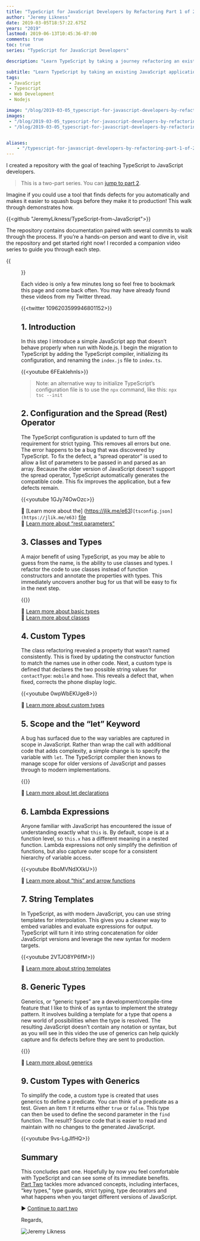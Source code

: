 ```yaml
---
title: "TypeScript for JavaScript Developers by Refactoring Part 1 of 2"
author: "Jeremy Likness"
date: 2019-03-05T18:57:22.675Z
years: "2019"
lastmod: 2019-06-13T10:45:36-07:00
comments: true
toc: true
series: "TypeScript for JavaScript Developers"

description: "Learn TypeScript by taking a journey refactoring an existing JavaScript application. Step by step, with short 1–2 minute video clips, you discover the immediate benefits of using TypeScript."

subtitle: "Learn TypeScript by taking an existing JavaScript application and migrating it to TypeScript."
tags:
 - JavaScript 
 - Typescript 
 - Web Development 
 - Nodejs 

image: "/blog/2019-03-05_typescript-for-javascript-developers-by-refactoring-part-1-of-2/images/1.jpeg" 
images:
 - "/blog/2019-03-05_typescript-for-javascript-developers-by-refactoring-part-1-of-2/images/1.jpeg" 
 - "/blog/2019-03-05_typescript-for-javascript-developers-by-refactoring-part-1-of-2/images/2.gif" 


aliases:
    - "/typescript-for-javascript-developers-by-refactoring-part-1-of-2-1c3f97115b1f"
---
```


I created a repository with the goal of teaching TypeScript to JavaScript developers.

> This is a two-part series. You can [jump to part 2](https://blog.jeremylikness.com/typescript-for-javascript-developers-by-refactoring-part-2-of-2-1efee67003bc).

Imagine if you could use a tool that finds defects for you automatically and makes it easier to squash bugs before they make it to production! This walk through demonstrates how.

{{<github "JeremyLikness/TypeScript-from-JavaScript">}}

The repository contains documentation paired with several commits to walk through the process. If you’re a hands-on person and want to dive in, visit the repository and get started right now! I recorded a companion video series to guide you through each step.

{{<figure src="/blog/2019-03-05_typescript-for-javascript-developers-by-refactoring-part-1-of-2/images/1.jpeg" caption="TypeScript logo" alt="TypeScript logo">}}

Each video is only a few minutes long so feel free to bookmark this page and come back often. You may have already found these videos from my Twitter thread.

{{<twitter 1096203599946801152>}}

## 1. Introduction

In this step I introduce a simple JavaScript app that doesn’t behave properly when run with Node.js. I begin the migration to TypeScript by adding the TypeScript compiler, initializing its configuration, and renaming the `index.js` file to `index.ts`.

{{<youtube 6FEakIehnls>}}

> Note: an alternative way to initialize TypeScript’s configuration file is to use the `npx` command, like this: `npx tsc --init`

## 2. Configuration and the Spread (Rest) Operator

The TypeScript configuration is updated to turn off the requirement for strict typing. This removes all errors but one. The error happens to be a bug that was discovered by TypeScript. To fix the defect, a “spread operator” is used to allow a list of parameters to be passed in and parsed as an array. Because the older version of JavaScript doesn’t support the spread operator, TypeScript automatically generates the compatible code. This fix improves the application, but a few defects remain.

{{<youtube 1GJy74OwOzc>}}

🔗 [Learn more about the] (https://jlik.me/e63)`[tsconfig.json](https://jlik.me/e63)` [file](https://jlik.me/e63)  
🔗 [Learn more about “rest parameters”](https://jlik.me/e64)

## 3. Classes and Types

A major benefit of using TypeScript, as you may be able to guess from the name, is the ability to use classes and types. I refactor the code to use classes instead of function constructors and annotate the properties with types. This immediately uncovers another bug for us that will be easy to fix in the next step.

{{<youtube WXbOjEkoPDA>}}

🔗 [Learn more about basic types](https://jlik.me/e65)  
🔗 [Learn more about classes](https://jlik.me/e66)

## 4. Custom Types

The class refactoring revealed a property that wasn’t named consistently. This is fixed by updating the constructor function to match the names use in other code. Next, a custom type is defined that declares the two possible string values for `contactType`: `mobile` and `home`. This reveals a defect that, when fixed, corrects the phone display logic.

{{<youtube 0wpWbEKUge8>}}

🔗 [Learn more about custom types](https://jlik.me/e67)

## 5. Scope and the “let” Keyword

A bug has surfaced due to the way variables are captured in scope in JavaScript. Rather than wrap the call with additional code that adds complexity, a simple change is to specify the variable with `let`. The TypeScript compiler then knows to manage scope for older versions of JavaScript and passes through to modern implementations.

{{<youtube gXZq-CzzPo0>}}

🔗 [Learn more about let declarations](https://jlik.me/e9e)

## 6. Lambda Expressions

Anyone familiar with JavaScript has encountered the issue of understanding exactly what `this` is. By default, scope is at a function level, so `this.x` has a different meaning in a nested function. Lambda expressions not only simplify the definition of functions, but also capture outer scope for a consistent hierarchy of variable access.

{{<youtube 8boMVNdXXkU>}}

🔗 [Learn more about “this” and arrow functions](https://jlik.me/fa9)

## 7. String Templates

In TypeScript, as with modern JavaScript, you can use string templates for interpolation. This gives you a cleaner way to embed variables and evaluate expressions for output. TypeScript will turn it into string concatenation for older JavaScript versions and leverage the new syntax for modern targets.

{{<youtube 2VTJO8YP6fM>}}

🔗 [Learn more about string templates](https://jlik.me/fbf)

## 8. Generic Types

Generics, or “generic types” are a development/compile-time feature that I like to think of as syntax to implement the strategy pattern. It involves building a template for a type that opens a new world of possibilities when the type is resolved. The resulting JavaScript doesn’t contain any notation or syntax, but as you will see in this video the use of generics can help quickly capture and fix defects before they are sent to production.

{{<youtube R4gkIzZitOE>}}

🔗 [Learn more about generics](https://jlik.me/fcd)

## 9. Custom Types with Generics

To simplify the code, a custom type is created that uses generics to define a predicate. You can think of a predicate as a test. Given an item `T` it returns either `true` or `false`. This type can then be used to define the second parameter in the `find` function. The result? Source code that is easier to read and maintain with no changes to the generated JavaScript.

{{<youtube 9vs-LgJlfHQ>}}

## Summary

This concludes part one. Hopefully by now you feel comfortable with TypeScript and can see some of its immediate benefits. [Part Two](https://blog.jeremylikness.com/typescript-for-javascript-developers-by-refactoring-part-2-of-2-1efee67003bc) tackles more advanced concepts, including interfaces, “key types,” type guards, strict typing, type decorators and what happens when you target different versions of JavaScript.

▶ [Continue to part two](https://blog.jeremylikness.com/typescript-for-javascript-developers-by-refactoring-part-2-of-2-1efee67003bc)

Regards,

![Jeremy Likness](/blog/2019-03-05_typescript-for-javascript-developers-by-refactoring-part-1-of-2/images/2.gif)
